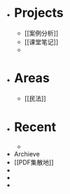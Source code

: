 - # Projects
	- [[案例分析]]
	- [[课堂笔记]]
	-
- # Areas
	- [[民法]]
- # Recent
	-
- Archieve
- [[PDF集散地]]
-
-
-